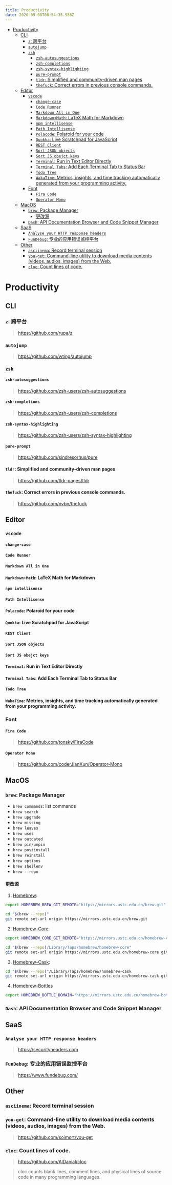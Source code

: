 ```yaml
---
title: Productivity
date: 2020-09-08T08:54:35.938Z
---
```


- [Productivity](#productivity)
  - [CLI](#cli)
    - [`z`: 跨平台](#z-跨平台)
    - [`autojump`](#autojump)
    - [`zsh`](#zsh)
      - [`zsh-autosuggestions`](#zsh-autosuggestions)
      - [`zsh-completions`](#zsh-completions)
      - [`zsh-syntax-highlighting`](#zsh-syntax-highlighting)
      - [`pure-prompt`](#pure-prompt)
      - [`tldr`: Simplified and community-driven man pages](#tldr-simplified-and-community-driven-man-pages)
      - [`thefuck`: Correct errors in previous console commands.](#thefuck-correct-errors-in-previous-console-commands)
  - [Editor](#editor)
    - [`vscode`](#vscode)
      - [`change-case`](#change-case)
      - [`Code Runner`](#code-runner)
      - [`Markdown All in One`](#markdown-all-in-one)
      - [`Markdown+Math`: LaTeX Math for Markdown](#markdownmath-latex-math-for-markdown)
      - [`npm intellisense`](#npm-intellisense)
      - [`Path Intellisense`](#path-intellisense)
      - [`Polacode`: Polaroid for your code](#polacode-polaroid-for-your-code)
      - [`Quokka`: Live Scratchpad for JavaScript](#quokka-live-scratchpad-for-javascript)
      - [`REST Client`](#rest-client)
      - [`Sort JSON objects`](#sort-json-objects)
      - [`Sort JS obejct keys`](#sort-js-obejct-keys)
      - [`Terminal`: Run in Text Editor Directly](#terminal-run-in-text-editor-directly)
      - [`Terminal Tabs`: Add Each Terminal Tab to Status Bar](#terminal-tabs-add-each-terminal-tab-to-status-bar)
      - [`Todo Tree`](#todo-tree)
      - [`WakaTime`: Metrics, insights, and time tracking automatically generated from your programming activity.](#wakatime-metrics-insights-and-time-tracking-automatically-generated-from-your-programming-activity)
    - [Font](#font)
      - [`Fira Code`](#fira-code)
      - [`Operator Mono`](#operator-mono)
  - [MacOS](#macos)
    - [`brew`: Package Manager](#brew-package-manager)
      - [更改源](#更改源)
    - [`Dash`: API Documentation Browser and Code Snippet Manager](#dash-api-documentation-browser-and-code-snippet-manager)
  - [SaaS](#saas)
    - [`Analyse your HTTP response headers`](#analyse-your-http-response-headers)
    - [`FunDebug`: 专业的应用错误监控平台](#fundebug-专业的应用错误监控平台)
  - [Other](#other)
    - [`asciinema`: Record terminal session](#asciinema-record-terminal-session)
    - [`you-get`: Command-line utility to download media contents (videos, audios, images) from the Web.](#you-get-command-line-utility-to-download-media-contents-videos-audios-images-from-the-web)
    - [`cloc`: Count lines of code.](#cloc-count-lines-of-code)

# Productivity

## CLI

### `z`: 跨平台

> https://github.com/rupa/z

### `autojump`

> https://github.com/wting/autojump

### `zsh`

#### `zsh-autosuggestions`

> https://github.com/zsh-users/zsh-autosuggestions

#### `zsh-completions`

> https://github.com/zsh-users/zsh-completions

#### `zsh-syntax-highlighting`

> https://github.com/zsh-users/zsh-syntax-highlighting

#### `pure-prompt`

> https://github.com/sindresorhus/pure

#### `tldr`: Simplified and community-driven man pages

> https://github.com/tldr-pages/tldr

#### `thefuck`: Correct errors in previous console commands.

> https://github.com/nvbn/thefuck

## Editor

### `vscode`

#### `change-case`

#### `Code Runner`

#### `Markdown All in One`

#### `Markdown+Math`: LaTeX Math for Markdown

#### `npm intellisense`

#### `Path Intellisense`

#### `Polacode`: Polaroid for your code

#### `Quokka`: Live Scratchpad for JavaScript

#### `REST Client`

#### `Sort JSON objects`

#### `Sort JS obejct keys`

#### `Terminal`: Run in Text Editor Directly

#### `Terminal Tabs`: Add Each Terminal Tab to Status Bar

#### `Todo Tree`

#### `WakaTime`: Metrics, insights, and time tracking automatically generated from your programming activity.

### Font

#### `Fira Code`

> https://github.com/tonsky/FiraCode

#### `Operator Mono`

> https://github.com/coderJianXun/Operator-Mono

## MacOS

### `brew`: Package Manager

- `brew commands`: list commands
- `brew search`
- `brew upgrade`
- `brew missing`
- `brew leaves`
- `brew uses`
- `brew outdated`
- `brew pin/unpin`
- `brew postinstall`
- `brew reinstall`
- `brew options`
- `brew shellenv`
- `brew --repo`

#### 更改源

1. [Homebrew](http://mirrors.ustc.edu.cn/help/brew.git.html):

```sh
export HOMEBREW_BREW_GIT_REMOTE="https://mirrors.ustc.edu.cn/brew.git"
```
```sh
cd "$(brew --repo)"
git remote set-url origin https://mirrors.ustc.edu.cn/brew.git
```

2. [Homebrew-Core](http://mirrors.ustc.edu.cn/help/homebrew-core.git.html):

```sh
export HOMEBREW_CORE_GIT_REMOTE="https://mirrors.ustc.edu.cn/homebrew-core.git"
```
```sh
cd "$(brew --repo)/Library/Taps/homebrew/homebrew-core"
git remote set-url origin https://mirrors.ustc.edu.cn/homebrew-core.git
```

3. [Homebrew-Cask](http://mirrors.ustc.edu.cn/help/homebrew-cask.git.html):

```sh
cd "$(brew --repo)"/Library/Taps/homebrew/homebrew-cask
git remote set-url origin https://mirrors.ustc.edu.cn/homebrew-cask.git
```

4. [Homebrew-Bottles](http://mirrors.ustc.edu.cn/help/homebrew-bottles.html)

```sh
export HOMEBREW_BOTTLE_DOMAIN="https://mirrors.ustc.edu.cn/homebrew-bottles"
```

### `Dash`: API Documentation Browser and Code Snippet Manager

## SaaS

### `Analyse your HTTP response headers`

> https://securityheaders.com

### `FunDebug`: 专业的应用错误监控平台

> https://www.fundebug.com/

## Other

### `asciinema`: Record terminal session

### `you-get`: Command-line utility to download media contents (videos, audios, images) from the Web.

> https://github.com/soimort/you-get

### `cloc`: Count lines of code.

> https://github.com/AlDanial/cloc

> cloc counts blank lines, comment lines, and physical lines of source code in many programming languages.
